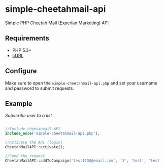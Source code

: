 # simple-cheetahmail-api
Simple PHP Cheetah Mail (Experian Marketing) API

## Requirements
* PHP 5.3+
* [cURL](http://php.net/manual/en/book.curl.php)

## Configure

Make sure to open the `simple-cheetahmail-api.php` and set your username and password to submit requests.

## Example

*Subscribe user to a list*
```php

//Include cheetahmail API
include_once('simple-cheetahmail-api.php');

//Activate the API (login)
CheetahMailAPI::activate();

//Send the request
CheetahMailAPI::addToCampaign('test1234@email.com', '1', 'test', 'test');

```